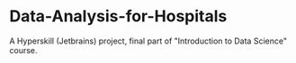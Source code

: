 # Data-Analysis-for-Hospitals
A Hyperskill (Jetbrains) project, final part of "Introduction to Data Science" course.
